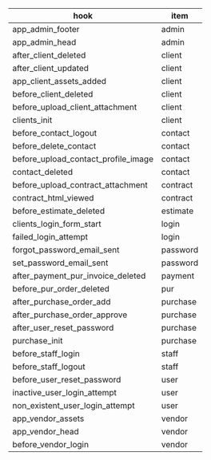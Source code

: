 | hook                                | item     |
|-------------------------------------|----------|
| app_admin_footer                    | admin    |
| app_admin_head                      | admin    |
| after_client_deleted                | client   |
| after_client_updated                | client   |
| app_client_assets_added             | client   |
| before_client_deleted               | client   |
| before_upload_client_attachment     | client   |
| clients_init                        | client   |
| before_contact_logout               | contact  |
| before_delete_contact               | contact  |
| before_upload_contact_profile_image | contact  |
| contact_deleted                     | contact  |
| before_upload_contract_attachment   | contract |
| contract_html_viewed                | contract |
| before_estimate_deleted             | estimate |
| clients_login_form_start            | login    |
| failed_login_attempt                | login    |
| forgot_password_email_sent          | password |
| set_password_email_sent             | password |
| after_payment_pur_invoice_deleted   | payment  |
| before_pur_order_deleted            | pur      |
| after_purchase_order_add            | purchase |
| after_purchase_order_approve        | purchase |
| after_user_reset_password           | purchase |
| purchase_init                       | purchase |
| before_staff_login                  | staff    |
| before_staff_logout                 | staff    |
| before_user_reset_password          | user     |
| inactive_user_login_attempt         | user     |
| non_existent_user_login_attempt     | user     |
| app_vendor_assets                   | vendor   |
| app_vendor_head                     | vendor   |
| before_vendor_login                 | vendor   |
